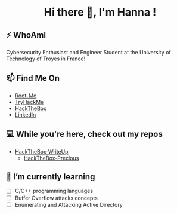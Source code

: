 <h1 align = "center"> Hi there 👋, I'm Hanna ! </h1>                             

## ⚡ WhoAmI
Cybersecurity Enthusiast and Engineer Student at the University of Technology of Troyes in France!

## 📫 Find Me On
- [Root-Me](https://www.root-me.org/HNA-555086)
- [TryHackMe](https://tryhackme.com/p/hna00)
- [HackTheBox](https://app.hackthebox.com/users/564561)
- [LinkedIn](https://www.linkedin.com/in/hanna-nassar-b368a6209/)

## 💻 While you're here, check out my repos
- [HackTheBox-WriteUp](https://github.com/n0sys/HackTheBox-WriteUp)
  - [HackTheBox-Precious](https://github.com/n0sys/HackTheBox-WriteUp/tree/main/HackTheBox-Precious)

## 🌱 I’m currently learning
- [ ] C/C++ programming languages
- [ ] Buffer Overflow attacks concepts
- [ ] Enumerating and Attacking Active Directory 
<!--

-->
